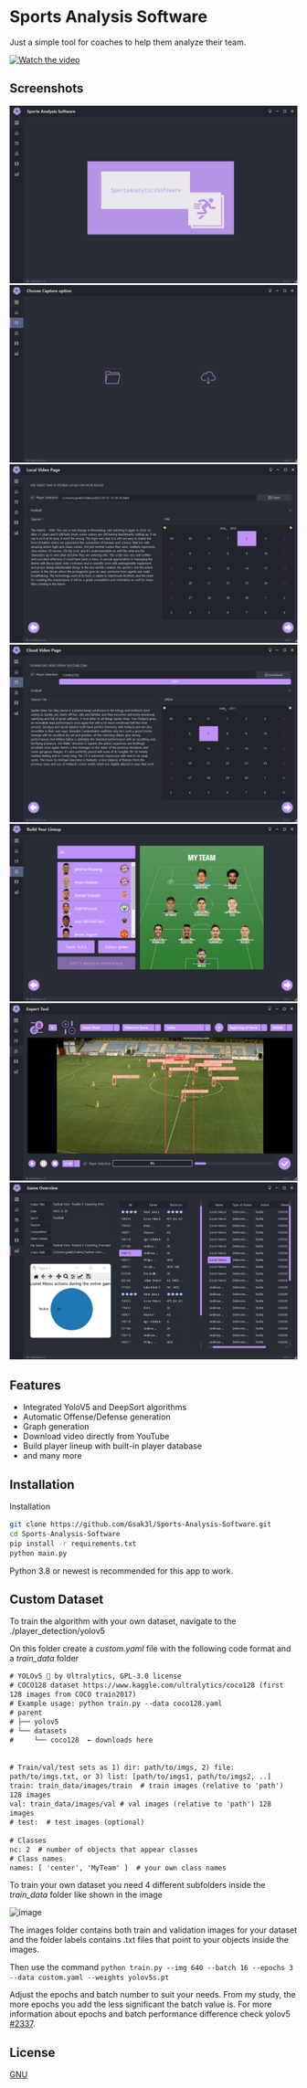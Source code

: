 # Sports Analysis Software

Just a simple tool for coaches to help them analyze their team.

[![Watch the video](https://user-images.githubusercontent.com/23295116/179811907-714b14aa-356c-4dd7-8c95-6577fad69f19.png)](https://youtu.be/s9oEdFQa1OE)

## Screenshots

![Homepage](https://raw.githubusercontent.com/Gsak3l/Sports-Analysis-Software/main/preview_images/home.png)
![Captue Option](https://raw.githubusercontent.com/Gsak3l/Sports-Analysis-Software/main/preview_images/import_video.png)
![Local Import](https://raw.githubusercontent.com/Gsak3l/Sports-Analysis-Software/main/preview_images/import_video_locally.png)
![Cloud Import](https://raw.githubusercontent.com/Gsak3l/Sports-Analysis-Software/main/preview_images/import_cloud_locally.png)
![Lineup Builder](https://raw.githubusercontent.com/Gsak3l/Sports-Analysis-Software/main/preview_images/lineup_builder.png)
![Expert Tool](https://raw.githubusercontent.com/Gsak3l/Sports-Analysis-Software/main/preview_images/expert_tool_i_guess.png)
![Post Game Info](https://raw.githubusercontent.com/Gsak3l/Sports-Analysis-Software/main/preview_images/post_game_details.png)

## Features

- Integrated YoloV5 and DeepSort algorithms
- Automatic Offense/Defense generation
- Graph generation
- Download video directly from YouTube
- Build player lineup with built-in player database
- and many more

## Installation

Installation

```bash
git clone https://github.com/Gsak3l/Sports-Analysis-Software.git
cd Sports-Analysis-Software
pip install -r requirements.txt
python main.py
```

Python 3.8 or newest is recommended for this app to work.

## Custom Dataset
To train the algorithm with your own dataset, navigate to the ./player_detection/yolov5

On this folder create a _custom.yaml_ file with the following code format and a _train_data_ folder
```
# YOLOv5 🚀 by Ultralytics, GPL-3.0 license
# COCO128 dataset https://www.kaggle.com/ultralytics/coco128 (first 128 images from COCO train2017)
# Example usage: python train.py --data coco128.yaml
# parent
# ├── yolov5
# └── datasets
#     └── coco128  ← downloads here


# Train/val/test sets as 1) dir: path/to/imgs, 2) file: path/to/imgs.txt, or 3) list: [path/to/imgs1, path/to/imgs2, ..]
train: train_data/images/train  # train images (relative to 'path') 128 images
val: train_data/images/val # val images (relative to 'path') 128 images
# test:  # test images (optional)

# Classes
nc: 2  # number of objects that appear classes
# Class names
names: [ 'center', 'MyTeam' ]  # your own class names
```

To train your own dataset you need 4 different subfolders inside the _train_data_ folder like shown in the image

![image](https://user-images.githubusercontent.com/23295116/177086159-03d73cdc-2f3b-45d9-990d-2369f37ac974.png)

The images folder contains both train and validation images for your dataset and the folder labels contains .txt files that point to your objects inside the images.

Then use the command `python train.py --img 640 --batch 16 --epochs 3 --data custom.yaml --weights yolov5s.pt`

Adjust the epochs and batch number to suit your needs. 
From my study, the more epochs you add the less significant the batch value is.
For more information about epochs and batch performance difference check yolov5 [#2337](https://github.com/ultralytics/yolov5/issues/2377).

## License

[GNU](https://www.gnu.org/licenses)
